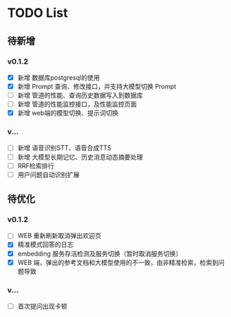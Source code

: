 # TODO List

## 待新增

### v0.1.2

- [X] 新增 数据库postgresql的使用
- [X] 新增 Prompt 查询、修改接口，并支持大模型切换 Prompt
- [ ] 新增 管道的性能、查询历史数据写入到数据库
- [ ] 新增 管道的性能监控接口，及性能监控页面
- [X] 新增 web端的模型切换、提示词切换

### v...

- [ ] 新增 语音识别STT、语音合成TTS
- [ ] 新增 大模型长期记忆、历史消息动态摘要处理
- [ ] RRF检索排行
- [ ] 用户问题自动识别扩展

## 待优化

### v0.1.2

- [ ] WEB 重新刷新取消弹出欢迎页
- [X] 精准模式回答的日志
- [X] embedding 服务存活检测及服务切换（暂时取消服务切换）
- [X] WEB 端，弹出的参考文档和大模型使用的不一致，由非精准检索，检索到问题导致

### v...

- [ ] 首次提问出现卡顿
